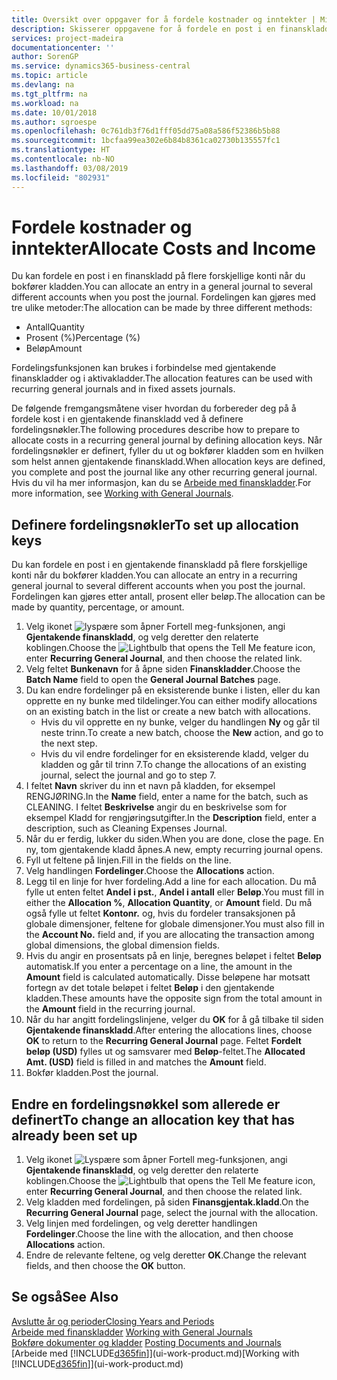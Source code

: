 ```yaml
---
title: Oversikt over oppgaver for å fordele kostnader og inntekter | Microsoft-dokumentasjon
description: Skisserer oppgavene for å fordele en post i en finanskladd på flere forskjellige konti når du bokfører kladden.
services: project-madeira
documentationcenter: ''
author: SorenGP
ms.service: dynamics365-business-central
ms.topic: article
ms.devlang: na
ms.tgt_pltfrm: na
ms.workload: na
ms.date: 10/01/2018
ms.author: sgroespe
ms.openlocfilehash: 0c761db3f76d1fff05dd75a08a586f52386b5b88
ms.sourcegitcommit: 1bcfaa99ea302e6b84b8361ca02730b135557fc1
ms.translationtype: HT
ms.contentlocale: nb-NO
ms.lasthandoff: 03/08/2019
ms.locfileid: "802931"
---
```

# <a name="allocate-costs-and-income"></a><span data-ttu-id="852e3-103">Fordele kostnader og inntekter</span><span class="sxs-lookup"><span data-stu-id="852e3-103">Allocate Costs and Income</span></span>
<span data-ttu-id="852e3-104">Du kan fordele en post i en finanskladd på flere forskjellige konti når du bokfører kladden.</span><span class="sxs-lookup"><span data-stu-id="852e3-104">You can allocate an entry in a general journal to several different accounts when you post the journal.</span></span> <span data-ttu-id="852e3-105">Fordelingen kan gjøres med tre ulike metoder:</span><span class="sxs-lookup"><span data-stu-id="852e3-105">The allocation can be made by three different methods:</span></span>

* <span data-ttu-id="852e3-106">Antall</span><span class="sxs-lookup"><span data-stu-id="852e3-106">Quantity</span></span>
* <span data-ttu-id="852e3-107">Prosent (%)</span><span class="sxs-lookup"><span data-stu-id="852e3-107">Percentage (%)</span></span>
* <span data-ttu-id="852e3-108">Beløp</span><span class="sxs-lookup"><span data-stu-id="852e3-108">Amount</span></span>

<span data-ttu-id="852e3-109">Fordelingsfunksjonen kan brukes i forbindelse med gjentakende finanskladder og i aktivakladder.</span><span class="sxs-lookup"><span data-stu-id="852e3-109">The allocation features can be used with recurring general journals and in fixed assets journals.</span></span>
<!--You can also distribute the cost or revenue of a line to an intercompany partner when you post a sales or purchase document. When you post the document, a line will be posted in your general journal, and a corresponding line will be created in the intercompany outbox.-->

<span data-ttu-id="852e3-110">De følgende fremgangsmåtene viser hvordan du forbereder deg på å fordele kost i en gjentakende finanskladd ved å definere fordelingsnøkler.</span><span class="sxs-lookup"><span data-stu-id="852e3-110">The following procedures describe how to prepare to allocate costs in a recurring general journal by defining allocation keys.</span></span> <span data-ttu-id="852e3-111">Når fordelingsnøkler er definert, fyller du ut og bokfører kladden som en hvilken som helst annen gjentakende finanskladd.</span><span class="sxs-lookup"><span data-stu-id="852e3-111">When allocation keys are defined, you complete and post the journal like any other recurring general journal.</span></span> <span data-ttu-id="852e3-112">Hvis du vil ha mer informasjon, kan du se [Arbeide med finanskladder](ui-work-general-journals.md).</span><span class="sxs-lookup"><span data-stu-id="852e3-112">For more information, see [Working with General Journals](ui-work-general-journals.md).</span></span>

## <a name="to-set-up-allocation-keys"></a><span data-ttu-id="852e3-113">Definere fordelingsnøkler</span><span class="sxs-lookup"><span data-stu-id="852e3-113">To set up allocation keys</span></span>
<span data-ttu-id="852e3-114">Du kan fordele en post i en gjentakende finanskladd på flere forskjellige konti når du bokfører kladden.</span><span class="sxs-lookup"><span data-stu-id="852e3-114">You can allocate an entry in a recurring general journal to several different accounts when you post the journal.</span></span> <span data-ttu-id="852e3-115">Fordelingen kan gjøres etter antall, prosent eller beløp.</span><span class="sxs-lookup"><span data-stu-id="852e3-115">The allocation can be made by quantity, percentage, or amount.</span></span>
1. <span data-ttu-id="852e3-116">Velg ikonet ![lyspære som åpner Fortell meg-funksjonen](media/ui-search/search_small.png "Fortell hva du vil gjøre"), angi **Gjentakende finanskladd**, og velg deretter den relaterte koblingen.</span><span class="sxs-lookup"><span data-stu-id="852e3-116">Choose the ![Lightbulb that opens the Tell Me feature](media/ui-search/search_small.png "Tell me what you want to do") icon, enter **Recurring General Journal**, and then choose the related link.</span></span>
2. <span data-ttu-id="852e3-117">Velg feltet **Bunkenavn** for å åpne siden **Finanskladder**.</span><span class="sxs-lookup"><span data-stu-id="852e3-117">Choose the **Batch Name** field to open the **General Journal Batches** page.</span></span>
3. <span data-ttu-id="852e3-118">Du kan endre fordelinger på en eksisterende bunke i listen, eller du kan opprette en ny bunke med tildelinger.</span><span class="sxs-lookup"><span data-stu-id="852e3-118">You can either modify allocations on an existing batch in the list or create a new batch with allocations.</span></span>
   * <span data-ttu-id="852e3-119">Hvis du vil opprette en ny bunke, velger du handlingen **Ny** og går til neste trinn.</span><span class="sxs-lookup"><span data-stu-id="852e3-119">To create a new batch, choose the **New** action, and go to the next step.</span></span>
   * <span data-ttu-id="852e3-120">Hvis du vil endre fordelinger for en eksisterende kladd, velger du kladden og går til trinn 7.</span><span class="sxs-lookup"><span data-stu-id="852e3-120">To change the allocations of an existing journal, select the journal and go to step 7.</span></span>    
4. <span data-ttu-id="852e3-121">I feltet **Navn** skriver du inn et navn på kladden, for eksempel RENGJØRING.</span><span class="sxs-lookup"><span data-stu-id="852e3-121">In the **Name** field, enter a name for the batch, such as CLEANING.</span></span> <span data-ttu-id="852e3-122">I feltet **Beskrivelse** angir du en beskrivelse som for eksempel Kladd for rengjøringsutgifter.</span><span class="sxs-lookup"><span data-stu-id="852e3-122">In the **Description** field, enter a description, such as Cleaning Expenses Journal.</span></span>
5. <span data-ttu-id="852e3-123">Når du er ferdig, lukker du siden.</span><span class="sxs-lookup"><span data-stu-id="852e3-123">When you are done, close the page.</span></span> <span data-ttu-id="852e3-124">En ny, tom gjentakende kladd åpnes.</span><span class="sxs-lookup"><span data-stu-id="852e3-124">A new, empty recurring journal opens.</span></span>
6. <span data-ttu-id="852e3-125">Fyll ut feltene på linjen.</span><span class="sxs-lookup"><span data-stu-id="852e3-125">Fill in the fields on the line.</span></span>
7. <span data-ttu-id="852e3-126">Velg handlingen **Fordelinger**.</span><span class="sxs-lookup"><span data-stu-id="852e3-126">Choose the **Allocations** action.</span></span>
8. <span data-ttu-id="852e3-127">Legg til en linje for hver fordeling.</span><span class="sxs-lookup"><span data-stu-id="852e3-127">Add a line for each allocation.</span></span> <span data-ttu-id="852e3-128">Du må fylle ut enten feltet **Andel i pst.**, **Andel i antall** eller **Beløp**.</span><span class="sxs-lookup"><span data-stu-id="852e3-128">You must fill in either the **Allocation %**, **Allocation Quantity**, or **Amount** field.</span></span> <span data-ttu-id="852e3-129">Du må også fylle ut feltet **Kontonr.** og, hvis du fordeler transaksjonen på globale dimensjoner, feltene for globale dimensjoner.</span><span class="sxs-lookup"><span data-stu-id="852e3-129">You must also fill in the **Account No.** field and, if you are allocating the transaction among global dimensions, the global dimension fields.</span></span>
9. <span data-ttu-id="852e3-130">Hvis du angir en prosentsats på en linje, beregnes beløpet i feltet **Beløp** automatisk.</span><span class="sxs-lookup"><span data-stu-id="852e3-130">If you enter a percentage on a line, the amount in the **Amount** field is calculated automatically.</span></span> <span data-ttu-id="852e3-131">Disse beløpene har motsatt fortegn av det totale beløpet i feltet **Beløp** i den gjentakende kladden.</span><span class="sxs-lookup"><span data-stu-id="852e3-131">These amounts have the opposite sign from the total amount in the **Amount** field in the recurring journal.</span></span>
10. <span data-ttu-id="852e3-132">Når du har angitt fordelingslinjene, velger du **OK** for å gå tilbake til siden **Gjentakende finanskladd**.</span><span class="sxs-lookup"><span data-stu-id="852e3-132">After entering the allocations lines, choose **OK** to return to the **Recurring General Journal** page.</span></span> <span data-ttu-id="852e3-133">Feltet **Fordelt beløp (USD)** fylles ut og samsvarer med **Beløp**-feltet.</span><span class="sxs-lookup"><span data-stu-id="852e3-133">The **Allocated Amt. (USD)** field is filled in and matches the **Amount** field.</span></span>
11. <span data-ttu-id="852e3-134">Bokfør kladden.</span><span class="sxs-lookup"><span data-stu-id="852e3-134">Post the journal.</span></span>

## <a name="to-change-an-allocation-key-that-has-already-been-set-up"></a><span data-ttu-id="852e3-135">Endre en fordelingsnøkkel som allerede er definert</span><span class="sxs-lookup"><span data-stu-id="852e3-135">To change an allocation key that has already been set up</span></span>
1. <span data-ttu-id="852e3-136">Velg ikonet ![Lyspære som åpner Fortell meg-funksjonen](media/ui-search/search_small.png "Fortell hva du vil gjøre"), angi **Gjentakende finanskladd**, og velg deretter den relaterte koblingen.</span><span class="sxs-lookup"><span data-stu-id="852e3-136">Choose the ![Lightbulb that opens the Tell Me feature](media/ui-search/search_small.png "Tell me what you want to do") icon, enter **Recurring General Journal**, and then choose the related link.</span></span>
2. <span data-ttu-id="852e3-137">Velg kladden med fordelingen, på siden **Finansgjentak.kladd**.</span><span class="sxs-lookup"><span data-stu-id="852e3-137">On the **Recurring General Journal** page, select the journal with the allocation.</span></span>
3. <span data-ttu-id="852e3-138">Velg linjen med fordelingen, og velg deretter handlingen **Fordelinger**.</span><span class="sxs-lookup"><span data-stu-id="852e3-138">Choose the line with the allocation, and then choose **Allocations** action.</span></span>
4. <span data-ttu-id="852e3-139">Endre de relevante feltene, og velg deretter **OK**.</span><span class="sxs-lookup"><span data-stu-id="852e3-139">Change the relevant fields, and then choose the **OK** button.</span></span>

## <a name="see-also"></a><span data-ttu-id="852e3-140">Se også</span><span class="sxs-lookup"><span data-stu-id="852e3-140">See Also</span></span>
[<span data-ttu-id="852e3-141">Avslutte år og perioder</span><span class="sxs-lookup"><span data-stu-id="852e3-141">Closing Years and Periods</span></span>](year-close-years-periods.md)  
<span data-ttu-id="852e3-142">[Arbeide med finanskladder](ui-work-general-journals.md)  </span><span class="sxs-lookup"><span data-stu-id="852e3-142">[Working with General Journals](ui-work-general-journals.md)  </span></span>  
<span data-ttu-id="852e3-143">[Bokføre dokumenter og kladder](ui-post-documents-journals.md)  </span><span class="sxs-lookup"><span data-stu-id="852e3-143">[Posting Documents and Journals](ui-post-documents-journals.md)  </span></span>  
<span data-ttu-id="852e3-144">[Arbeide med [!INCLUDE[d365fin](includes/d365fin_md.md)]](ui-work-product.md)</span><span class="sxs-lookup"><span data-stu-id="852e3-144">[Working with [!INCLUDE[d365fin](includes/d365fin_md.md)]](ui-work-product.md)</span></span>
